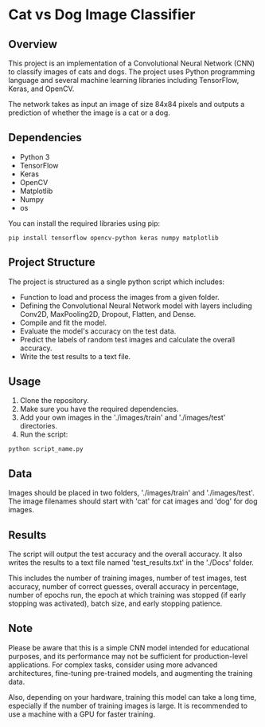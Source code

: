 # Cat vs Dog Image Classifier

## Overview
This project is an implementation of a Convolutional Neural Network (CNN) to classify images of cats and dogs. The project uses Python programming language and several machine learning libraries including TensorFlow, Keras, and OpenCV.

The network takes as input an image of size 84x84 pixels and outputs a prediction of whether the image is a cat or a dog.

## Dependencies

- Python 3
- TensorFlow
- Keras
- OpenCV
- Matplotlib
- Numpy
- os

You can install the required libraries using pip:

```
pip install tensorflow opencv-python keras numpy matplotlib
```

## Project Structure

The project is structured as a single python script which includes:

- Function to load and process the images from a given folder.
- Defining the Convolutional Neural Network model with layers including Conv2D, MaxPooling2D, Dropout, Flatten, and Dense.
- Compile and fit the model.
- Evaluate the model's accuracy on the test data.
- Predict the labels of random test images and calculate the overall accuracy.
- Write the test results to a text file.

## Usage

1. Clone the repository.
2. Make sure you have the required dependencies.
3. Add your own images in the './images/train' and './images/test' directories.
4. Run the script:
```
python script_name.py
```

## Data

Images should be placed in two folders, './images/train' and './images/test'. The image filenames should start with 'cat' for cat images and 'dog' for dog images.

## Results

The script will output the test accuracy and the overall accuracy. It also writes the results to a text file named 'test_results.txt' in the './Docs' folder. 

This includes the number of training images, number of test images, test accuracy, number of correct guesses, overall accuracy in percentage, number of epochs run, the epoch at which training was stopped (if early stopping was activated), batch size, and early stopping patience.

## Note

Please be aware that this is a simple CNN model intended for educational purposes, and its performance may not be sufficient for production-level applications. For complex tasks, consider using more advanced architectures, fine-tuning pre-trained models, and augmenting the training data.

Also, depending on your hardware, training this model can take a long time, especially if the number of training images is large. It is recommended to use a machine with a GPU for faster training.
